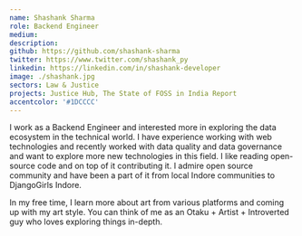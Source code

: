 ```yaml
---
name: Shashank Sharma
role: Backend Engineer
medium: 
description:
github: https://github.com/shashank-sharma
twitter: https://www.twitter.com/shashank_py
linkedin: https://linkedin.com/in/shashank-developer
image: ./shashank.jpg
sectors: Law & Justice
projects: Justice Hub, The State of FOSS in India Report
accentcolor: '#1DCCCC'
---
```


I work as a Backend Engineer and interested more in exploring the data ecosystem in the technical world. I have experience working with web technologies and recently worked with data quality and data governance and want to explore more new technologies in this field. I like reading open-source code and on top of it contributing it. I admire open source community and have been a part of it from local Indore communities to DjangoGirls Indore.

In my free time, I learn more about art from various platforms and coming up with my art style. You can think of me as an Otaku + Artist + Introverted guy who loves exploring things in-depth.